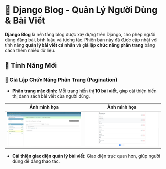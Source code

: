 # 🚀 Django Blog - Quản Lý Người Dùng & Bài Viết  

**Django Blog** là nền tảng blog được xây dựng trên Django, cho phép người dùng đăng bài, bình luậu và tương tác. Phiên bản này đã được cập nhật với tính năng **quản lý bài viết cá nhân** và **giả lập chức năng phân trang** bằng cách thêm nhiều dữ liệu.

## 🌟 Tính Năng Mới  

### 📝 Giả Lập Chức Năng Phân Trang (Pagination)  
- **Phân trang mặc định:** Mỗi trang hiển thị **10 bài viết**, giúp cải thiện hiển thị danh sách bài viết của người dùng.  

<div align="center">

| Ảnh minh họa | Ảnh minh họa |
| --- | --- |
| <img src="./image/settings_page_v5.png" width="300" alt="Cài đặt số lượng mặc định của 1 trang"> | <img src="./image/manage_post_v5.png" width="300" alt=""> |

</div>

- **Cải thiện giao diện quản lý bài viết:** Giao diện trực quan hơn, giúp người dùng dễ dàng thao tác.  

